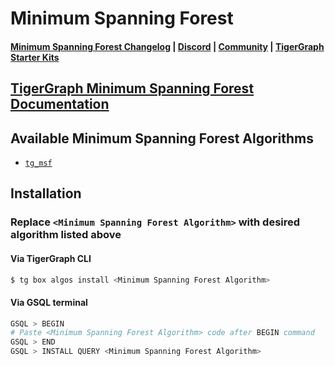
# Minimum Spanning Forest

#### [Minimum Spanning Forest Changelog](https://github.com/karimsaraipour/gsql-graph-algorithms/blob/master/algorithms/Path/minimum_spanning_forest/CHANGELOG.md) | [Discord](https://discord.gg/vFbmPyvJJN) | [Community](https://community.tigergraph.com) | [TigerGraph Starter Kits](https://github.com/zrougamed/TigerGraph-Starter-Kits-Parser)

## [TigerGraph Minimum Spanning Forest Documentation](https://docs.tigergraph.com/tigergraph-platform-overview/graph-algorithm-library#minimum-spanning-forest-msf)

## Available Minimum Spanning Forest Algorithms 

* [`tg_msf`](https://github.com/karimsaraipour/gsql-graph-algorithms/blob/master/algorithms/Path/minimum_spanning_forest/tg_msf.gsql)

## Installation 

### Replace `<Minimum Spanning Forest Algorithm>` with desired algorithm listed above 

#### Via TigerGraph CLI

```bash
$ tg box algos install <Minimum Spanning Forest Algorithm>
```

#### Via GSQL terminal

```bash
GSQL > BEGIN
# Paste <Minimum Spanning Forest Algorithm> code after BEGIN command
GSQL > END 
GSQL > INSTALL QUERY <Minimum Spanning Forest Algorithm>
```